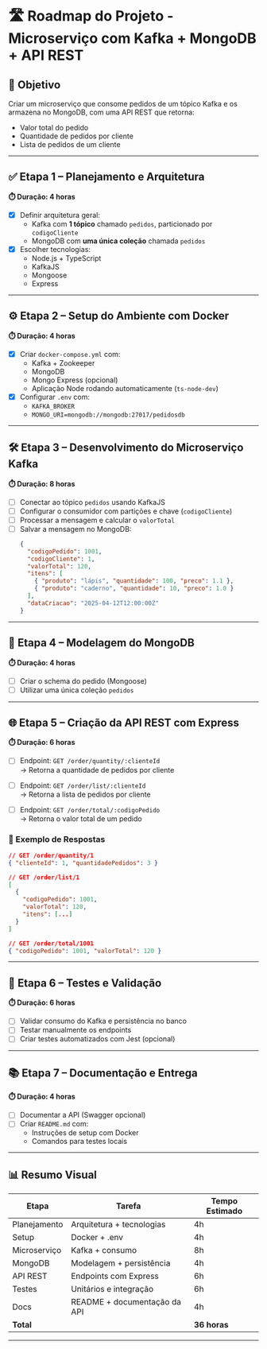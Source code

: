 # 🛣️ Roadmap do Projeto - Microserviço com Kafka + MongoDB + API REST

## 📌 Objetivo

Criar um microserviço que consome pedidos de um tópico Kafka e os armazena no MongoDB, com uma API REST que retorna:

- Valor total do pedido
- Quantidade de pedidos por cliente
- Lista de pedidos de um cliente

---

## ✅ Etapa 1 – Planejamento e Arquitetura

**⏱️ Duração: 4 horas**

- [X] Definir arquitetura geral:
  - Kafka com **1 tópico** chamado `pedidos`, particionado por `codigoCliente`
  - MongoDB com **uma única coleção** chamada `pedidos`
- [X] Escolher tecnologias:
  - Node.js + TypeScript
  - KafkaJS
  - Mongoose
  - Express

---

## ⚙️ Etapa 2 – Setup do Ambiente com Docker

**⏱️ Duração: 4 horas**

- [X] Criar `docker-compose.yml` com:
  - Kafka + Zookeeper
  - MongoDB
  - Mongo Express (opcional)
  - Aplicação Node rodando automaticamente (`ts-node-dev`)
- [X] Configurar `.env` com:
  - `KAFKA_BROKER`
  - `MONGO_URI=mongodb://mongodb:27017/pedidosdb`

---

## 🛠️ Etapa 3 – Desenvolvimento do Microserviço Kafka

**⏱️ Duração: 8 horas**

- [ ] Conectar ao tópico `pedidos` usando KafkaJS
- [ ] Configurar o consumidor com partições e chave (`codigoCliente`)
- [ ] Processar a mensagem e calcular o `valorTotal`
- [ ] Salvar a mensagem no MongoDB:
  ```json
  {
    "codigoPedido": 1001,
    "codigoCliente": 1,
    "valorTotal": 120,
    "itens": [
      { "produto": "lápis", "quantidade": 100, "preco": 1.1 },
      { "produto": "caderno", "quantidade": 10, "preco": 1.0 }
    ],
    "dataCriacao": "2025-04-12T12:00:00Z"
  }
  ```

---

## 🧩 Etapa 4 – Modelagem do MongoDB

**⏱️ Duração: 4 horas**

- [ ] Criar o schema do pedido (Mongoose)
- [ ] Utilizar uma única coleção `pedidos`

---

## 🌐 Etapa 5 – Criação da API REST com Express

**⏱️ Duração: 6 horas**

- [ ] Endpoint: `GET /order/quantity/:clienteId`  
  → Retorna a quantidade de pedidos por cliente

- [ ] Endpoint: `GET /order/list/:clienteId`  
  → Retorna a lista de pedidos por cliente

- [ ] Endpoint: `GET /order/total/:codigoPedido`  
  → Retorna o valor total de um pedido

### 🔁 Exemplo de Respostas

```json
// GET /order/quantity/1
{ "clienteId": 1, "quantidadePedidos": 3 }

// GET /order/list/1
[
  {
    "codigoPedido": 1001,
    "valorTotal": 120,
    "itens": [...]
  }
]

// GET /order/total/1001
{ "codigoPedido": 1001, "valorTotal": 120 }
```

---

## 🧪 Etapa 6 – Testes e Validação

**⏱️ Duração: 6 horas**

- [ ] Validar consumo do Kafka e persistência no banco
- [ ] Testar manualmente os endpoints
- [ ] Criar testes automatizados com Jest (opcional)

---

## 📚 Etapa 7 – Documentação e Entrega

**⏱️ Duração: 4 horas**

- [ ] Documentar a API (Swagger opcional)
- [ ] Criar `README.md` com:
  - Instruções de setup com Docker
  - Comandos para testes locais

---

## 📊 Resumo Visual

| Etapa        | Tarefa                                | Tempo Estimado |
|--------------|----------------------------------------|----------------|
| Planejamento | Arquitetura + tecnologias              | 4h             |
| Setup        | Docker + .env                          | 4h             |
| Microserviço | Kafka + consumo                        | 8h             |
| MongoDB      | Modelagem + persistência               | 4h             |
| API REST     | Endpoints com Express                  | 6h             |
| Testes       | Unitários e integração                 | 6h             |
| Docs         | README + documentação da API           | 4h             |
| **Total**    |                                        | **36 horas**   |

---